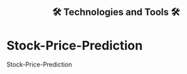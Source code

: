 <!DOCTYPE html>
<html>
<body>
<h2 align="center">🛠 Technologies and Tools 🛠</h2>
  
<h1>Stock-Price-Prediction</h1>

<p>Stock-Price-Prediction</p>

    
</body>
</html>
